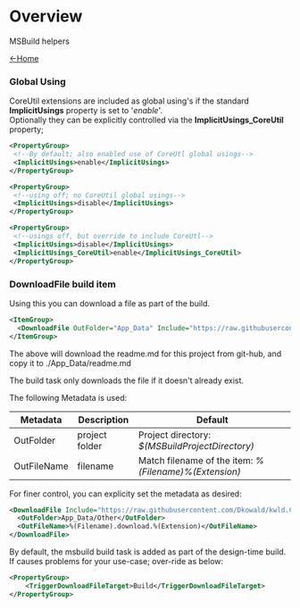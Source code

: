 ﻿# Overview
MSBuild helpers

[<-Home](../Home.md)  

### Global Using
CoreUtil extensions are included as global using's if 
the standard __ImplicitUsings__ property is set to '_enable_'.  
Optionally they can be explicitly controlled via the __ImplicitUsings_CoreUtil__ property;
```xml
<PropertyGroup>
 <!--By default; also enabled use of CoreUtl global usings-->
 <ImplicitUsings>enable</ImplicitUsings>
</PropertyGroup>

<PropertyGroup>
 <!--using off; no CoreUtil global usings-->
 <ImplicitUsings>disable</ImplicitUsings>
</PropertyGroup>

<PropertyGroup>
 <!--usings off, but override to include CoreUtl-->
 <ImplicitUsings>disable</ImplicitUsings>
 <ImplicitUsings_CoreUtil>enable</ImplicitUsings_CoreUtil>
</PropertyGroup>
```

### __DownloadFile__ build item

Using this you can download a file as part of the build.

```xml
<ItemGroup>
  <DownloadFile OutFolder="App_Data" Include="https://raw.githubusercontent.com/Dkowald/kwld.CoreUtil/master/Readme.md"/>
</ItemGroup>
```

The above will download the readme.md for this project from git-hub,
and copy it to ./App_Data/readme.md

The build task only downloads the file if it doesn't already exist.

The following Metadata is used:

|Metadata   |Description   |Default|
| --------- | ------------ | ---- |
|OutFolder  |project folder|Project directory: _$(MSBuildProjectDirectory)_|
|OutFileName|filename      |Match filename of the item: _%(Filename)%(Extension)_|

For finer control, you can explicity set the metadata as desired:
```xml
<DownloadFile Include="https://raw.githubusercontent.com/Dkowald/kwld.CoreUtil/master/Readme.md">
  <OutFolder>App_Data/Other</OutFolder>
  <OutFileName>%(Filename).download.%(Extension)</OutFileName>
</DownloadFile>
```

By default, the msbuild build task is added as part of the design-time build.
If causes problems for your use-case; over-ride as below:
```xml
<PropertyGroup>
	<TriggerDownloadFileTarget>Build</TriggerDownloadFileTarget>
</PropertyGroup>
```